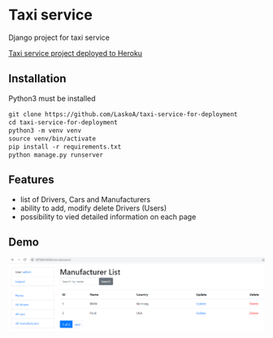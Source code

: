 # Taxi service

Django project for taxi service

[Taxi service project deployed to Heroku](https://taxi-service-lasko.herokuapp.com/)

## Installation

Python3 must be installed

```shell
git clone https://github.com/LaskoA/taxi-service-for-deployment
cd taxi-service-for-deployment
python3 -m venv venv
source venv/bin/activate
pip install -r requirements.txt
python manage.py runserver
```

## Features

- list of Drivers, Cars and Manufacturers
- ability to add, modify delete Drivers (Users)
- possibility to vied detailed information on each page


## Demo
![website_interface](logo.png)


